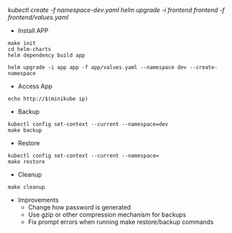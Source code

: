 *kubectl create -f namespace-dev.yaml
helm upgrade -i frontend frontend -f frontend/values.yaml*

* Install APP
```
make init
cd helm-charts
helm dependency build app

helm upgrade -i app app -f app/values.yaml --namespace dev --create-namespace
```

* Access App
```
echo http://$(minikube ip)
```


* Backup
```
kubectl config set-context --current --namespace=dev
make backup
```

* Restore
```
kubectl config set-context --current --namespace=
make restore
```
* Cleanup
```
make cleanup
```


* Improvements
  * Change how password is generated
  * Use gzip or other compression mechanism for backups
  * Fix prompt errors when running make restore/backup commands
